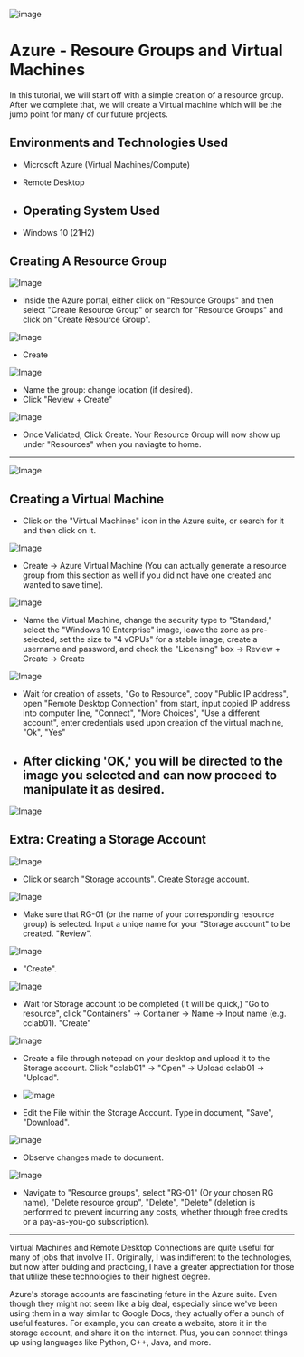 ![image](https://i.imgur.com/PYyigBm.png)
# Azure - Resoure Groups and Virtual Machines
In this tutorial, we will start off with a simple creation of a resource group. After we complete that, we will create a Virtual machine which will be the jump point for many of our future projects.

## Environments and Technologies Used

- Microsoft Azure (Virtual Machines/Compute)
- Remote Desktop

- ## Operating System Used

- Windows 10 (21H2)

## Creating A Resource Group

![Image](https://i.imgur.com/zKrXdER.png)
- Inside the Azure portal, either click on "Resource Groups" and then select "Create Resource Group" or search for "Resource Groups" and click on "Create Resource Group".

![Image](https://i.imgur.com/4mLUDcX.png)

- Create

![Image](https://i.imgur.com/43fY5u5.png)

- Name the group: change location (if desired).
- Click "Review + Create"

![Image](https://i.imgur.com/KdLYnY9.png)

- Once Validated, Click Create. Your Resource Group will now show up under "Resources" when you naviagte to home.

---

![Image](https://i.imgur.com/8AA7SSs.png)
## Creating a Virtual Machine

- Click on the "Virtual Machines" icon in the Azure suite, or search for it and then click on it.

![Image](https://i.imgur.com/aYyifHG.png)

- Create -> Azure Virtual Machine (You can actually generate a resource group from this section as well if you did not have one created and wanted to save time).

![Image](https://i.imgur.com/PiRPi8s.png)

- Name the Virtual Machine, change the security type to "Standard," select the "Windows 10 Enterprise" image, leave the zone as pre-selected, set the size to "4 vCPUs" for a stable image, create a username and password, and check the "Licensing" box -> Review + Create -> Create

![Image](https://i.imgur.com/ytULvuV.png)

- Wait for creation of assets, "Go to Resource", copy "Public IP address", open "Remote Desktop Connection" from start, input copied IP address into computer line, "Connect", "More Choices", "Use a different account", enter credentials used upon creation of the virtual machine, "Ok", "Yes"

- After clicking 'OK,' you will be directed to the image you selected and can now proceed to manipulate it as desired.
  ---
![Image](https://i.imgur.com/NNXm3Zo.png)
## Extra: Creating a Storage Account 
  
![Image](https://i.imgur.com/19GwokX.png)

- Click or search "Storage accounts". Create Storage account.

![Image](https://i.imgur.com/tFQaQ2U.png)

- Make sure that RG-01 (or the name of your corresponding resource group) is selected. Input a uniqe name for your "Storage account" to be created. "Review".

![Image](https://i.imgur.com/PEEmhiP.png)

- "Create".

![Image](https://i.imgur.com/pkiW79I.png)

- Wait for Storage account to be completed (It will be quick,) "Go to resource", click "Containers" -> Container -> Name -> Input name (e.g. cclab01). "Create"

![Image](https://i.imgur.com/6P5vQGG.png)
- Create a file through notepad on your desktop and upload it to the Storage account. Click "cclab01" -> "Open" -> Upload cclab01 -> "Upload".

- ![Image](https://i.imgur.com/9TNLD2w.png)
- Edit the File within the Storage Account. Type in document, "Save", "Download".

![image](https://i.imgur.com/0yuhqzw.png)
- Observe changes made to document.


![Image](https://i.imgur.com/e4YRwwz.png)
- Navigate to "Resource groups", select "RG-01" (Or your chosen RG name), "Delete resource group", "Delete", "Delete" (deletion is performed to prevent incurring any costs, whether through free credits or a pay-as-you-go subscription).

---
Virtual Machines and Remote Desktop Connections are quite useful for many of jobs that involve IT. Originally, I was indifferent to the technologies, but now after bulding and practicing, I have a greater apprectiation for those that utilize these technologies to their highest degree. 

Azure's storage accounts are fascinating feture in the Azure suite. Even though they might not seem like a big deal, especially since we've been using them in a way similar to Google Docs, they actually offer a bunch of useful features. For example, you can create a website, store it in the storage account, and share it on the internet. Plus, you can connect things up using languages like Python, C++, Java, and more.
